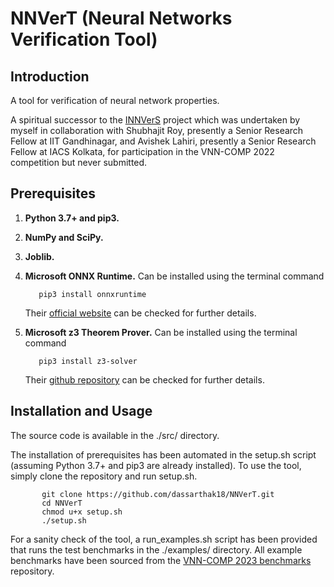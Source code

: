 # NNVerT (Neural Networks Verification Tool)

## Introduction

A tool for verification of neural network properties.

A spiritual successor to the [INNVerS](https://github.com/iacs-csu-2020/INNVerS) project which was undertaken by myself in collaboration with Shubhajit Roy, presently a Senior Research Fellow at IIT Gandhinagar, and Avishek Lahiri, presently a Senior Research Fellow at IACS Kolkata, for participation in the VNN-COMP 2022 competition but never submitted.

## Prerequisites

1. **Python 3.7+ and pip3.**
2. **NumPy and SciPy.**
3. **Joblib.**
4. **Microsoft ONNX Runtime.** Can be installed using the terminal command

    ```shell
       pip3 install onnxruntime
    ```
    Their [official website](https://onnxruntime.ai/) can be checked for further details.
5. **Microsoft z3 Theorem Prover.** Can be installed using the terminal command

    ```shell
       pip3 install z3-solver
    ```
    Their [github repository](https://github.com/Z3Prover/z3) can be checked for further details.

## Installation and Usage

The source code is available in the ./src/ directory.

The installation of prerequisites has been automated in the setup.sh script (assuming Python 3.7+ and pip3 are already installed). To use the tool, simply clone the repository and run setup.sh.

 ```shell
        git clone https://github.com/dassarthak18/NNVerT.git
        cd NNVerT
        chmod u+x setup.sh
        ./setup.sh
  ```
For a sanity check of the tool, a run_examples.sh script has been provided that runs the test benchmarks in the ./examples/ directory. All example benchmarks have been sourced from the [VNN-COMP 2023 benchmarks](https://github.com/ChristopherBrix/vnncomp2023_benchmarks) repository.
